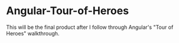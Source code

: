 # Angular-Tour-of-Heroes

This will be the final product after I follow through Angular's "Tour of Heroes" walkthrough.